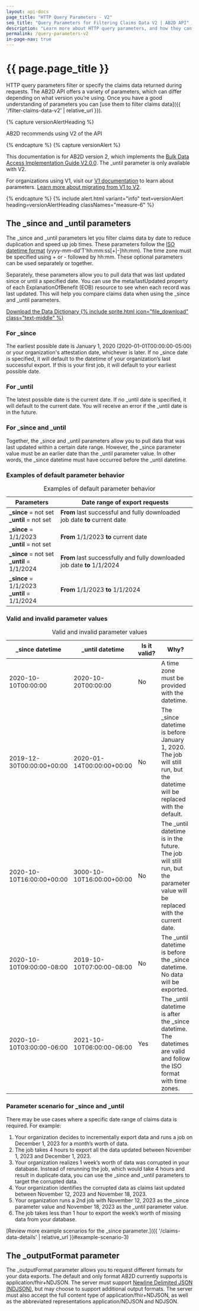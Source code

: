 ```yaml
---
layout: api-docs
page_title: "HTTP Query Parameters - V2"
seo_title: "Query Parameters for Filtering Claims Data V2 | AB2D API"
description: "Learn more about HTTP query parameters, and how they can filter Medicare claims data with the AB2D API."
permalink: /query-parameters-v2
in-page-nav: true
---
```


# {{ page.page_title }}

HTTP query parameters filter or specify the claims data returned during requests. The AB2D API offers a variety of parameters, which can differ depending on what version you’re using. Once you have a good understanding of parameters you can [use them to filter claims data]({{ '/filter-claims-data-v2' | relative_url }}).

{% capture versionAlertHeading %}
  <p class="usa-alert__heading text-bold">
    AB2D recommends using V2 of the API
  </p>
{% endcapture %}
{% capture versionAlert %}
    <p>
        This documentation is for AB2D version 2, which implements the <a href="https://hl7.org/fhir/uv/bulkdata/" target="_blank" rel="noopener">Bulk Data Access Implementation Guide V2.0.0</a>. The _until parameter is only available with V2.
    </p>
    <p>
        For organizations using V1, visit our <a href="{{ '/filter-claims-data-v1' | relative_url }}">V1 documentation</a> to learn about parameters. <a href="https://github.com/CMSgov/ab2d-pdp-documentation/raw/main/AB2D%20STU3-R4%20Migration%20Guide%20Final.xlsx" target="_blank" rel="noopener">Learn more about migrating from V1 to V2</a>.
    </p>
{% endcapture %}
{% include alert.html variant="info" text=versionAlert heading=versionAlertHeading classNames="measure-6" %}

## The _since and _until parameters

<p>The _since and _until parameters let you filter claims data by date to reduce duplication and speed up job times. These parameters follow the <a href="https://en.wikipedia.org/wiki/ISO_8601" target="_blank" rel="noopener">ISO datetime format</a> (yyyy-mm-dd'T'hh:mm:ss[+|-]hh:mm). The time zone must be specified using + or - followed by hh:mm. These optional parameters can be used separately or together.</p>

Separately, these parameters allow you to pull data that was last updated since or until a specified date. You can use the meta/lastUpdated property of each ExplanationOfBenefit (EOB) resource to see when each record was last updated. This will help you compare claims data when using the  _since and _until parameters.

<a href="{{ '/assets/downloads/ab2d-data-dictionary.xlsx' | relative_url }}" data-tealium="download">Download the Data Dictionary {% include sprite.html icon="file_download" class="text-middle" %}</a>

### For _since

The earliest possible date is January 1, 2020 (2020-01-01T00:00:00-05:00) or your organization's attestation date, whichever is later. If no _since date is specified, it will default to the datetime of your organization’s last successful export. If this is your first job, it will default to your earliest possible date.

### For _until

The latest possible date is the current date. If no _until date is specified, it will default to the current date. You will receive an error if the _until date is in the future.

### For _since and _until

Together, the _since and _until parameters allow you to pull data that was last updated within a certain date range. However, the _since parameter value must be an earlier date than the _until parameter value. In other words, the _since datetime must have occurred before the _until datetime.

### Examples of default parameter behavior

<table class="usa-table usa-table--stacked usa-table--borderless">
  <caption class="usa-sr-only">Examples of default parameter behavior</caption>
    <thead>
        <tr>
            <th scope="col">Parameters</th>
            <th scope="col">Date range of export requests</th>
        </tr>
    </thead>
    <tbody>
        <tr>
            <td data-label="Parameters"><b>_since</b> = not set <br> <b>_until</b> = not set</td>
            <td data-label="Date range of export requests"><b>From</b> last successful and fully downloaded job date <b>to</b> current date</td>
        </tr>
        <tr>
            <td data-label="Parameters"><b>_since</b> = 1/1/2023 <br> <b>_until</b> = not set</td>
            <td data-label="Date range of export requests"><b>From</b> 1/1/2023 <b>to</b> current date</td>
        </tr>
        <tr>
            <td data-label="Parameters"><b>_since</b> = not set <br> <b>_until</b> = 1/1/2024</td>
            <td data-label="Date range of export requests"><b>From</b> last successfully and fully downloaded job date <b>to</b> 1/1/2024</td>
        </tr>
        <tr>
            <td data-label="Parameters"><b>_since</b> = 1/1/2023 <br> <b>_until</b> = 1/1/2024</td>
            <td data-label="Date range of export requests"><b>From</b> 1/1/2023 <b>to</b> 1/1/2024</td>
        </tr>
    </tbody>
</table>

### Valid and invalid parameter values

<table class="usa-table usa-table--stacked usa-table--borderless">
  <caption class="usa-sr-only">Valid and invalid parameter values</caption>
    <thead>
        <tr>
            <th scope="col">_since datetime</th>
            <th scope="col">_until datetime</th>
            <th scope="col">Is it valid?</th>
            <th scope="col">Why?</th>
        </tr>
    </thead>
    <tbody>
        <tr>
            <td data-label="_since datetime">2020-10-10T00:00:00</td>
            <td data-label="_until datetime">2020-10-20T00:00:00</td>
            <td data-label="Is it valid?">No</td>
            <td data-label="Why?">A time zone must be provided with the datetime.</td>
        </tr>
        <tr>
            <td data-label="_since datetime">2019-12-30T00:00:00+00:00</td>
            <td data-label="_until datetime">2020-01-14T00:00:00+00:00</td>
            <td data-label="Is it valid?">No</td>
            <td data-label="Why?">The _since datetime is before January 1, 2020. The job will still run, but the datetime will be replaced with the default.</td>
        </tr>
        <tr>
            <td data-label="_since datetime">2020-10-10T16:00:00+00:00</td>
            <td data-label="_until datetime">3000-10-10T16:00:00+00:00</td>
            <td data-label="Is it valid?">No</td>
            <td data-label="Why?">The _until datetime is in the future. The job will still run, but the parameter value will be replaced with the current date.</td>
        </tr>
        <tr>
            <td data-label="_since datetime">2020-10-10T09:00:00-08:00</td>
            <td data-label="_until datetime">2019-10-10T07:00:00-08:00</td>
            <td data-label="Is it valid?">No</td>
            <td data-label="Why?">The _until datetime is before the _since datetime. No data will be exported.</td>
        </tr>
        <tr>
            <td data-label="_since datetime">2020-10-10T03:00:00-06:00</td>
            <td data-label="_until datetime">2021-10-10T06:00:00-06:00</td>
            <td data-label="Is it valid?">Yes</td>
            <td data-label="Why?">The _until datetime is after the _since datetime. The datetimes are valid and follow the ISO format with time zones.</td>
        </tr>
    </tbody>
</table>

### Parameter scenario for _since and _until

There may be use cases where a specific date range of claims data is required. For example:
1. Your organization decides to incrementally export data and runs a job on December 1, 2023 for a month’s worth of data.
2. The job takes 4 hours to export all the data updated between November 1, 2023 and December 1, 2023.
3. Your organization realizes 1 week’s worth of data was corrupted in your database. Instead of rerunning the job, which would take 4 hours and result in duplicate data, you can use the _since and _until parameters to target the corrupted data.
4. Your organization identifies the corrupted data as claims last updated between November 12, 2023 and November 18, 2023.
5. Your organization runs a 2nd job with November 12, 2023 as the _since parameter value and November 18, 2023 as the _until parameter value.
6. The job takes less than 1 hour to export the week’s worth of missing data from your database.

[Review more example scenarios for the _since parameter.]({{ '/claims-data-details' | relative_url }}#example-scenario-3)

## The _outputFormat parameter

The _outputFormat parameter allows you to request different formats for your data exports. The default and only format AB2D currently supports is application/fhir+NDJSON. The server must support [Newline Delimited JSON (NDJSON)](https://github.com/ndjson/ndjson-spec), but may choose to support additional output formats. The server must also accept the full content type of application/fhir+NDJSON, as well as the abbreviated representations application/NDJSON and NDJSON.
